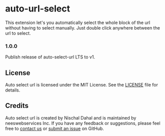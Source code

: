 # auto-url-select

This extension let's you automatically select the whole block of the url without having to select manually. Just double click anywhere between the url to select.

### 1.0.0

Publish release of auto-select-url LTS to v1.

## License

Auto select url is licensed under the MIT License. See the [LICENSE](LICENSE) file for details.

## Credits

Auto select url is created by Nischal Dahal and is maintained by neeswebservices Inc. If you have any feedback or suggestions, please feel free to [contact us](mailto:neeswebservice@gmail.com) or [submit an issue](https://github.com/neeswebservices/auto-url-select/issue) on GitHub.
